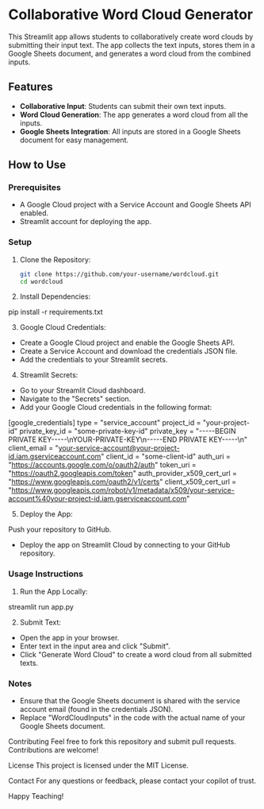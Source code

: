 # Collaborative Word Cloud Generator

This Streamlit app allows students to collaboratively create word clouds by submitting their input text. The app collects the text inputs, stores them in a Google Sheets document, and generates a word cloud from the combined inputs.

## Features

- **Collaborative Input**: Students can submit their own text inputs.
- **Word Cloud Generation**: The app generates a word cloud from all the inputs.
- **Google Sheets Integration**: All inputs are stored in a Google Sheets document for easy management.

## How to Use

### Prerequisites

- A Google Cloud project with a Service Account and Google Sheets API enabled.
- Streamlit account for deploying the app.

### Setup

1. Clone the Repository:
   ```sh
   git clone https://github.com/your-username/wordcloud.git
   cd wordcloud
2. Install Dependencies:

pip install -r requirements.txt

3. Google Cloud Credentials:

- Create a Google Cloud project and enable the Google Sheets API.
- Create a Service Account and download the credentials JSON file.
- Add the credentials to your Streamlit secrets.

4. Streamlit Secrets:
- Go to your Streamlit Cloud dashboard.
- Navigate to the "Secrets" section.
- Add your Google Cloud credentials in the following format:

[google_credentials]
type = "service_account"
project_id = "your-project-id"
private_key_id = "some-private-key-id"
private_key = "-----BEGIN PRIVATE KEY-----\nYOUR-PRIVATE-KEY\n-----END PRIVATE KEY-----\n"
client_email = "your-service-account@your-project-id.iam.gserviceaccount.com"
client_id = "some-client-id"
auth_uri = "https://accounts.google.com/o/oauth2/auth"
token_uri = "https://oauth2.googleapis.com/token"
auth_provider_x509_cert_url = "https://www.googleapis.com/oauth2/v1/certs"
client_x509_cert_url = "https://www.googleapis.com/robot/v1/metadata/x509/your-service-account%40your-project-id.iam.gserviceaccount.com"

5. Deploy the App:

Push your repository to GitHub.
- Deploy the app on Streamlit Cloud by connecting to your GitHub repository.

### Usage Instructions
1. Run the App Locally:

streamlit run app.py

2. Submit Text:

- Open the app in your browser.
- Enter text in the input area and click "Submit".
- Click "Generate Word Cloud" to create a word cloud from all submitted texts.

### Notes
- Ensure that the Google Sheets document is shared with the service account email (found in the credentials JSON).
- Replace "WordCloudInputs" in the code with the actual name of your Google Sheets document.

Contributing
Feel free to fork this repository and submit pull requests. Contributions are welcome!

License
This project is licensed under the MIT License.

Contact
For any questions or feedback, please contact your copilot of trust.

Happy Teaching!
